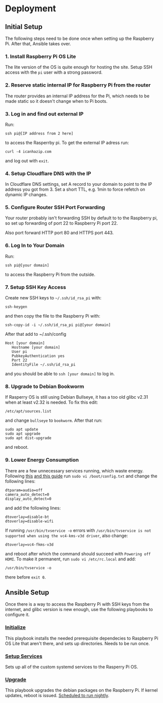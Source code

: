 # Deployment

## Initial Setup

The following steps need to be done once when setting up the Raspberry Pi. After that, Ansible takes over.

### 1. Install Raspberry Pi OS Lite

The lite version of the OS is quite enough for hosting the site. Setup SSH access with the `pi` user with a strong password.

### 2. Reserve static internal IP for Raspberry Pi from the router

The router provides an internal IP address for the Pi, which needs to be made static so it doesn't change when to Pi boots.

### 3. Log in and find out external IP

Run:

```
ssh pi@[IP address from 2 here]
```

to access the Rasperrby pi. To get the external IP adress run:

```
curl -4 icanhazip.com
```

and log out with `exit`.

### 4. Setup Cloudflare DNS with the IP

In Cloudflare DNS settings, set A record to your domain to point to the IP address you got from 3. Set a short TTL, e.g. 1min to force refetch on dynamic IP changes.

### 5. Configure Router SSH Port Forwarding

Your router probably isn't forwarding SSH by default to to the Raspberry pi, so set up forwarding of port 22 to Raspberry Pi port 22.

Also port forward HTTP port 80 and HTTPS port 443.

### 6. Log In to Your Domain

Run:

```
ssh pi@[your domain]
```

to access the Raspberry Pi from the outside.

### 7. Setup SSH Key Access

Create new SSH keys to `~/.ssh/id_rsa_pi` with:

```
ssh-keygen
```

and then copy the file to the Raspberry Pi with:

```
ssh-copy-id -i ~/.ssh/id_rsa_pi pi@[your domain]
```

After that add to ~/.ssh/config

```
Host [your domain]
   Hostname [your domain]
   User pi
   PubkeyAuthentication yes
   Port 22
   IdentityFile ~/.ssh/id_rsa_pi
```

and you should be able to `ssh [your domain]` to log in.

### 8. Upgrade to Debian Bookworm

If Rasperry OS is still using Debian Bullseye, it has a too old glibc v2.31 when at least v2.32 is needed. To fix this edit:

```
/etc/apt/sources.list
```

and change `bullseye` to `bookworm`. After that run:

```
sudo apt update
sudo apt upgrade
sudo apt dist-upgrade
```

and reboot.

### 9. Lower Energy Consumption

There are a few unnecessary services running, which waste energy. Following
[this](https://dev.to/nakullukan/power-consumption-per-raspberry-pi-model-3b)
[and this guide](https://www.cnx-software.com/2021/12/09/raspberry-pi-zero-2-w-power-consumption)
run `sudo vi /boot/config.txt` and change the following lines:

```
dtparam=audio=off
camera_auto_detect=0
display_auto_detect=0
```

and add the following lines:

```
dtoverlay=disable-bt
dtoverlay=disable-wifi
```

If running `/usr/bin/tvservice -o` errors with `/usr/bin/tvservice is not supported when using the vc4-kms-v3d driver`, also change:

```
dtoverlay=vc4-fkms-v3d
```

and reboot after which the command should succeed with `Powering off HDMI`. To make it permanent, run `sudo vi /etc/rc.local` and add:

```
/usr/bin/tvservice -o
```

there before `exit 0`.

## Ansible Setup

Once there is a way to access the Raspberry Pi with SSH keys from the internet, and glibc version is new enough, use the following playbooks to configure it.

### [Initialize](./initialize.yml)

This playbook installs the needed prerequisite dependecies to Raspberry Pi OS Lite that aren't there, and sets up directories. Needs to be run once.

### [Setup Services](./setup_services.yml)

Sets up all of the custom systemd services to the Rasperry Pi OS.

### [Upgrade](./upgrade.yml)

This playbook upgrades the debian packages on the Raspberry Pi. If kernel updates, reboot is issued. [Scheduled to run nightly](../.github/workflows/upgrade.yml).
